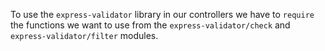 To use the `express-validator` library in our controllers we have to `require` the functions we want to use from the `express-validator/check` and `express-validator/filter` modules.
